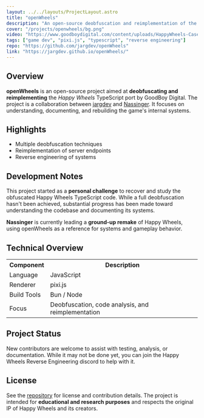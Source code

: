 ```yaml
---
layout: ../../layouts/ProjectLayout.astro
title: "openWheels"
description: "An open-source deobfuscation and reimplementation of the Happy Wheels TypeScript port"
cover: "/projects/openwheels/bg.png"
video: "https://www.goodboydigital.com/content/uploads/HappyWheels-CaseStudy.mp4"
tags: ["game dev", "pixi.js", "typescript", "reverse engineering"]
repo: "https://github.com/jargdev/openWheels"
link: "https://jargdev.github.io/openWheels/"
---
```


<div class="space-y-8">

  <section>
    <h2 class="text-2xl font-bold text-[#ff6200] mb-4">Overview</h2>
    <p class="text-base text-gray-800">
      <strong>openWheels</strong> is an open-source project aimed at <strong>deobfuscating and reimplementing</strong> the <em>Happy Wheels</em> TypeScript port by GoodBoy Digital.
      The project is a collaboration between <a href="https://github.com/jargdev" class="text-[#ff6200] hover:underline">jargdev</a> and <a href="https://nassinger.com" class="text-[#ff6200] hover:underline">Nassinger</a>.
      It focuses on understanding, documenting, and rebuilding the game's internal systems.
    </p>
  </section>

  <section>
    <h2 class="text-2xl font-bold text-[#ff6200] mb-4">Highlights</h2>
    <ul class="list-disc list-inside space-y-2 text-gray-800">
      <li>Multiple deobfuscation techniques</li>
      <li>Reimplementation of server endpoints</li>
      <li>Reverse engineering of systems</li>
    </ul>
  </section>

  <section>
    <h2 class="text-2xl font-bold text-[#ff6200] mb-4">Development Notes</h2>
    <p class="text-gray-800 mb-2">
      This project started as a <strong>personal challenge</strong> to recover and study the obfuscated Happy Wheels TypeScript code. 
      While a full deobfuscation hasn't been achieved, substantial progress has been made toward understanding the codebase and documenting its systems.
    </p>
    <p class="text-gray-800">
      <strong>Nassinger</strong> is currently leading a <strong>ground-up remake</strong> of Happy Wheels, using openWheels as a reference for systems and gameplay behavior.
    </p>
  </section>

  <section>
    <h2 class="text-2xl font-bold text-[#ff6200] mb-4">Technical Overview</h2>
    <table class="w-full text-left border border-gray-200 rounded-lg overflow-hidden">
      <tr class="bg-[#fff4ee]">
        <th class="px-4 py-2 text-[#ff6200]">Component</th>
        <th class="px-4 py-2 text-[#ff6200]">Description</th>
      </tr>
      <tr class="border-t border-gray-200">
        <td class="px-4 py-2 font-medium">Language</td>
        <td class="px-4 py-2">JavaScript</td>
      </tr>
      <tr class="border-t border-gray-200 bg-gray-50">
        <td class="px-4 py-2 font-medium">Renderer</td>
        <td class="px-4 py-2">pixi.js</td>
      </tr>
      <tr class="border-t border-gray-200">
        <td class="px-4 py-2 font-medium">Build Tools</td>
        <td class="px-4 py-2">Bun / Node</td>
      </tr>
      <tr class="border-t border-gray-200 bg-gray-50">
        <td class="px-4 py-2 font-medium">Focus</td>
        <td class="px-4 py-2">Deobfuscation, code analysis, and reimplementation</td>
      </tr>
    </table>
  </section>

  <section>
    <h2 class="text-2xl font-bold text-[#ff6200] mb-4">Project Status</h2>
    <p class="text-gray-800">
      New contributors are welcome to assist with testing, analysis, or documentation. While it may not be done yet, you can join the Happy Wheels Reverse Engineering discord to help with it.
    </p>
  </section>

  <section>
    <h2 class="text-2xl font-bold text-[#ff6200] mb-4">License</h2>
    <p class="text-gray-800">
      See the <a href="https://github.com/jargdev/openWheels" class="text-[#ff6200] hover:underline">repository</a> for license and contribution details.  
      The project is intended for <strong>educational and research purposes</strong> and respects the original IP of Happy Wheels and its creators.
    </p>
  </section>

</div>
